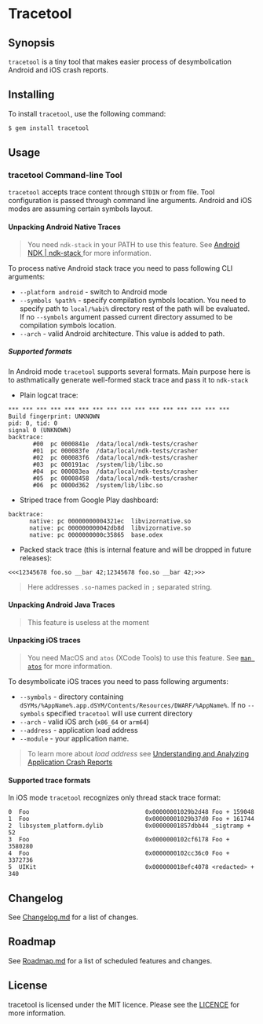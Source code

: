 # Tracetool

## Synopsis

`tracetool` is a tiny tool that makes easier process of desymbolication Android and iOS crash reports.

## Installing

To install `tracetool`, use the following command:

```sh
$ gem install tracetool
```

## Usage

### tracetool Command-line Tool

`tracetool` accepts trace content through `STDIN` or from file. Tool configuration is passed through command line 
arguments. Android and iOS modes are assuming certain symbols layout. 

#### Unpacking Android Native Traces

> You need `ndk-stack` in your PATH to use this feature. See 
> [Android NDK | ndk-stack ](https://developer.android.com/ndk/guides/ndk-stack.html)
> for more information.

To process native Android stack trace you need to pass following CLI arguments: 

* `--platform android` - switch to Android mode
* `--symbols %path%` - specify compilation symbols location. You need to specify path to `local/%abi%` directory rest
 of the path will be evaluated. If no `--symbols` argument passed current directory assumed to be compilation symbols
  location. 
* `--arch` - valid Android architecture. This value is added to path.

##### Supported formats

In Android mode `tracetool` supports several formats. Main purpose here is to asthmatically generate
well-formed stack trace and pass it to `ndk-stack`

* Plain logcat trace:

```
*** *** *** *** *** *** *** *** *** *** *** *** *** *** *** ***
Build fingerprint: UNKNOWN
pid: 0, tid: 0
signal 0 (UNKNOWN)
backtrace:
       #00  pc 0000841e  /data/local/ndk-tests/crasher
       #01  pc 000083fe  /data/local/ndk-tests/crasher
       #02  pc 000083f6  /data/local/ndk-tests/crasher
       #03  pc 000191ac  /system/lib/libc.so
       #04  pc 000083ea  /data/local/ndk-tests/crasher
       #05  pc 00008458  /data/local/ndk-tests/crasher
       #06  pc 0000d362  /system/lib/libc.so
``` 

* Striped trace from Google Play dashboard: 
```
backtrace:
      native: pc 00000000004321ec  libvizornative.so
      native: pc 000000000042db8d  libvizornative.so
      native: pc 0000000000c35865  base.odex
```

* Packed stack trace (this is internal feature and will be dropped in future releases):

```
<<<12345678 foo.so __bar 42;12345678 foo.so __bar 42;>>>
```

> Here addresses `.so`-names packed in `;` separated string.
 
#### Unpacking Android Java Traces

> This feature is useless at the moment  

#### Unpacking iOS traces 

> You need MacOS and `atos` (XCode Tools) to use this feature. 
> See [`man atos`](https://developer.apple.com/legacy/library/documentation/Darwin/Reference/ManPages/man1/atos.1.html)
> for more information. 

To desymbolicate iOS traces you need to pass following arguments:

* `--symbols` - directory containing `dSYMs/%AppName%.app.dSYM/Contents/Resources/DWARF/%AppName%`. If no `--symbols`
 specified `tracetool` will use current directory 
* `--arch` - valid iOS arch (`x86_64` or `arm64`)
* `--address` - application load address
* `--module` - your application name. 

> To learn more about *load address* see [Understanding and Analyzing Application Crash Reports](https://developer.apple.com/library/content/technotes/tn2151/_index.html)

#### Supported trace formats

In iOS mode `tracetool` recognizes only thread stack trace format: 

```
0  Foo                                 0x00000001029b2d48 Foo + 159048
1  Foo                                 0x00000001029b37d0 Foo + 161744
2  libsystem_platform.dylib            0x00000001857dbb44 _sigtramp + 52
3  Foo                                 0x0000000102cf6178 Foo + 3580280
4  Foo                                 0x0000000102cc36c0 Foo + 3372736
5  UIKit                               0x000000018efc4078 <redacted> + 340
```

## Changelog

See [Changelog.md](Changelog.md) for a list of changes.

## Roadmap 

See [Roadmap.md](Roadmap.md) for a list of scheduled features and changes. 

## License

tracetool is licensed under the MIT licence. Please see the [LICENCE](LICENCE) for more information.
